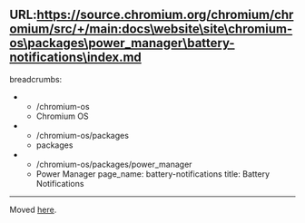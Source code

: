 URL:https://source.chromium.org/chromium/chromium/src/+/main:docs\website\site\chromium-os\packages\power_manager\battery-notifications\index.md
---
breadcrumbs:
- - /chromium-os
  - Chromium OS
- - /chromium-os/packages
  - packages
- - /chromium-os/packages/power_manager
  - Power Manager
page_name: battery-notifications
title: Battery Notifications
---

Moved
[here](https://chromium.googlesource.com/chromiumos/platform2/+/HEAD/power_manager/docs/battery_notifications.md).
